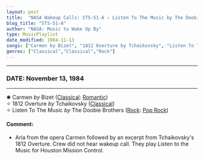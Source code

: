 ```yaml
---
layout: post
title:  "NASA Wakeup Calls: STS-51-A ✧ Listen To The Music by The Doobie Brothers ✵ November 13, 1984"
blog_title: "STS-51-A"
author: "NASA: Music to Wake Up By"
type: MusicPlaylist
date_modified: 1984-11-13
songs: ["Carmen by Bizet", "1812 Overture by Tchaikovsky", "Listen To The Music by The Doobie Brothers"]
genres: ["Classical","Classical","Rock"]
---
```


----
### DATE: November 13, 1984
----
✺ Carmen *by* Bizet ([Classical](https://www.discogs.com/genre/Classical): [Romantic](https://www.discogs.com/style/Romantic)) <a target="blank_" href="https://www.discogs.com/Georges-Bizet-Carmen/master/510325">
    <i class="fas fa-compact-disc"
       title="Discogs entry for this song"
       alt="Discogs entry for this song"
       style="font-size: 1.1em;"></i></a>
      &nbsp;<br />
✧ 1812 Overture *by* Tchaikovsky ([Classical](https://www.discogs.com/genre/Classical)) <a target="blank_" href="https://www.discogs.com/Pyotr-Ilyich-Tchaikovsky-1812-Overture/release/13913681">
    <i class="fas fa-compact-disc"
       title="Discogs entry for this song"
       alt="Discogs entry for this song"
       style="font-size: 1.1em;"></i></a>
      &nbsp;<br />
✧ Listen To The Music *by* The Doobie Brothers ([Rock](https://www.discogs.com/genre/Rock): [Pop Rock](https://www.discogs.com/style/Pop%20Rock)) <a target="blank_" href="https://www.discogs.com/The-Doobie-Brothers-Listen-To-The-Music/master/111115">
    <i class="fas fa-compact-disc"
       title="Discogs entry for this song"
       alt="Discogs entry for this song"
       style="font-size: 1.1em;"></i></a>
    

#### Comment:
* Aria from the opera Carmen followed by an excerpt from Tchaikovsky's 1812 Overture. Crew did not hear wakeup call. They play Listen to the Music for Houston Mission Control.




<br/>
<center>
	<a target="_blank"
	   href="https://twitter.com/intent/tweet?hashtags=Space,NASA,Playlist,NASAWakeupCalls,SpaceProgram&text=🚀 {{ page.author}}, '{{ page.songs.first }}' {{ page.title }}, {{ page.date | date: '%B %d, %Y' }}, {{ site.url }}{{ page.url }}&via=nasawakeupcalls"><i class="fab fa-twitter" title="Tweet this page" alt="Tweet this page" style="font-size: 1.3em;"></i></a>
	&nbsp; 	<i class="fas fa-user-astronaut" style="font-size: 1.5em;"></i> &nbsp;
    <a id="custom_amazon_link"
       type="amzn" search="#"
       category="popular music">
    <i class="fab fa-amazon" style="font-size: 1.3em;"></i></a>
</center>

<!-- Randomly resolve an individual entry from a song array -->
<script src="/assets/javascript/seedrandom.min.js"></script>
<script>
  var wake_me_up = ["Carmen by Bizet", "1812 Overture by Tchaikovsky", "Listen To The Music by The Doobie Brothers"];
  var prng = new Math.seedrandom();
  function randomSong() {
    song = wake_me_up[Math.floor(Math.random() * wake_me_up.length)];
    var amazon_link = document.getElementById("custom_amazon_link");
    amazon_link.setAttribute("search", song);
  }
  window.onload = randomSong();
</script>
